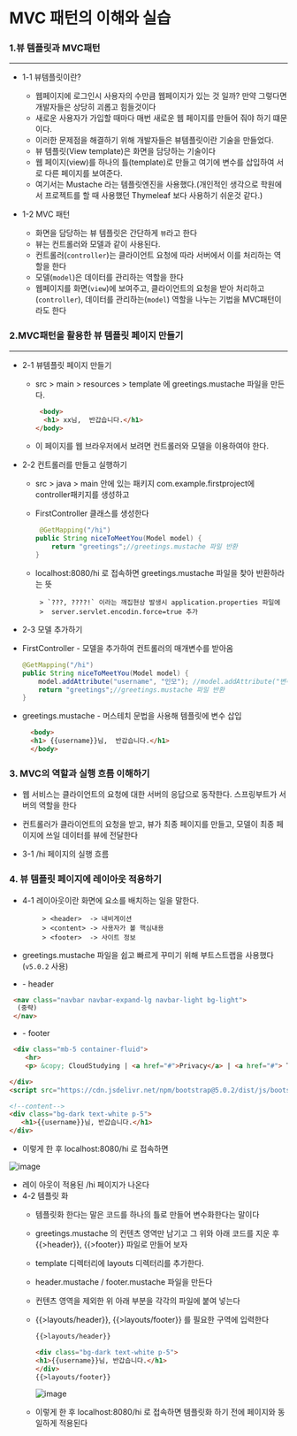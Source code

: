 # MVC 패턴의 이해와 실습
### 1.뷰 템플릿과 MVC패턴
----------------------------------------------------
* 1-1 뷰템플릿이란?

  * 웹페이지에 로그인시 사용자의 수만큼 웹페이지가 있는 것 일까? 만약 그렇다면 개발자들은 상당히 괴롭고 힘들것이다
  * 새로운 사용자가 가입할 때마다 매번 새로운 웹 페이지를 만들어 줘야 하기 떄문이다.
  * 이러한 문제점을 해결하기 위해 개발자들은 뷰템플릿이란 기술을 만들었다.
  * 뷰 템플릿(View template)은 화면을 담당하는 기술이다
  * 웹 페이지(view)를 하나의 틀(template)로 만들고 여기에 변수를 삽입하여 서로 다른 페이지를 보여준다.
  * 여기서는 Mustache 라는 템플릿엔진을 사용했다.(개인적인 생각으로 학원에서 프로젝트를 할 때 사용했던 Thymeleaf 보다 사용하기 쉬운것 같다.)

* 1-2 MVC 패턴

  * 화면을 담당하는 뷰 템플릿은 간단하게 `뷰`라고 한다
  * 뷰는 컨트롤러와 모델과 같이 사용된다.
  * 컨트롤러(`controller`)는 클라이언트 요청에 따라 서버에서 이를 처리하는 역할을 한다
  * 모델(`model`)은 데이터를 관리하는 역할을 한다
  * 웹페이지를 화면(`view`)에 보여주고, 클라이언트의 요청을 받아 처리하고(`controller`), 데이터를 관리하는(`model`) 역할을 나누는  기법을 MVC패턴이라도 한다

### 2.MVC패턴을 활용한 뷰 템플릿 페이지 만들기
---------------------------------------------------
* 2-1 뷰템플릿 페이지 만들기
  * src > main > resources > template 에 greetings.mustache 파일을 만든다.
    ```html
     <body>
      <h1> xx님,  반갑습니다.</h1>
    </body>
    ```
  * 이 페이지를 웹 브라우저에서 보려면 컨트롤러와 모델을 이용하여야 한다.
* 2-2 컨트롤러를 만들고 실행하기

  * src > java > main 안에 있는 패키지 com.example.firstproject에 controller패키지를 생성하고
  * FirstController 클래스를 생성한다
    ```java
     @GetMapping("/hi")
    public String niceToMeetYou(Model model) {
        return "greetings";//greetings.mustache 파일 반환
    }
    ```
  * localhost:8080/hi 로 접속하면 greetings.mustache 파일을 찾아 반환하라는 뜻

         > `???, ????!` 이라는 깨집현상 발생시 application.properties 파일에
         >  server.servlet.encodin.force=true 추가
 * 2-3 모델 추가하기
  * FirstController - 모델을 추가하여 컨트롤러의 매개변수를 받아옴
    ```java
    @GetMapping("/hi")
    public String niceToMeetYou(Model model) {
        model.addAttribute("username", "인모"); //model.addAttribute("변수명", 변숫값);
        return "greetings";//greetings.mustache 파일 반환
    }
    ```
   * greetings.mustache - 머스테치 문법을 사용해 템플릿에 변수 삽입
     ```html
       <body>
       <h1> {{username}}님,  반갑습니다.</h1>
       </body>
     ``` 

### 3. MVC의 역할과 실행 흐름 이해하기
 * 웹 서비스는 클라이언트의 요청에 대한 서버의 응답으로 동작한다. 스프링부트가 서버의 역할을 한다
 * 컨트롤러가 클라이언트의 요청을 받고, 뷰가 최종 페이지를 만들고, 모델이 최종 페이지에 쓰일 데이터를 뷰에 전달한다

* 3-1 /hi 페이지의 실행 흐름

### 4. 뷰 템플릿 페이지에 레이아웃 적용하기
 *  4-1 레이아웃이란 화면에 요소를 배치하는 일을 말한다.

             > <header>  -> 내비게이션
             > <content> -> 사용자가 볼 핵심내용
             > <footer>  -> 사이트 정보
 * greetings.mustache 파일을 쉽고 빠르게 꾸미기 위해 부트스트랩을 사용했다 (`v5.0.2`  사용)
 * <navgation> - header
   
  ```html
   <nav class="navbar navbar-expand-lg navbar-light bg-light">
    (중략)
   </nav>
   ```
 *  <site info> - footer
```html
 <div class="mb-5 container-fluid">
    <hr>
    <p> &copy; CloudStudying | <a href="#">Privacy</a> | <a href="#"> Term </a></p>

</div>
<script src="https://cdn.jsdelivr.net/npm/bootstrap@5.0.2/dist/js/bootstrap.bundle.min.js" integrity="(중략)" crossorigin="anonymous"></script>
```

<cnotent> 

 ```html
<!--content-->
<div class="bg-dark text-white p-5">
    <h1>{{username}}님, 반갑습니다.</h1>
</div>
```
 * 이렇게 한 후  localhost:8080/hi 로 접속하면

 ![image](https://github.com/user-attachments/assets/e599d268-7ef7-4414-8329-731dd507d12f)
 
 * 레이 아웃이 적용된 /hi 페이지가 나온다
* 4-2 템플릿 화
  * 템플릿화 한다는 말은 코드를 하나의 틀로 만들어 변수화한다는 말이다
  * greetings.mustache 의 컨텐츠 영역만 남기고 그 위와 아래 코드를 지운 후 {{>header}}, {{>footer}} 파일로 만들어 보자
  * template 디렉터리에 layouts 디렉터리를 추가한다.
  * header.mustache / footer.mustache 파일을 만든다
  * 컨텐츠 영역을 제외한 위 아래 부분을 각각의 파일에 붙여 넣는다
  * {{>layouts/header}}, {{>layouts/footer}} 를 필요한 구역에 입력한다

     ```html
    {{>layouts/header}}

    <div class="bg-dark text-white p-5">
    <h1>{{username}}님, 반갑습니다.</h1>
    </div>
    {{>layouts/footer}}
    ```
    ![image](https://github.com/user-attachments/assets/641b1196-aadd-49e4-82a4-84861b80641c)

  * 이렇게 한 후 localhost:8080/hi 로 접속하면 템플릿화 하기 전에 페이지와 동일하게 적용된다
    

       

